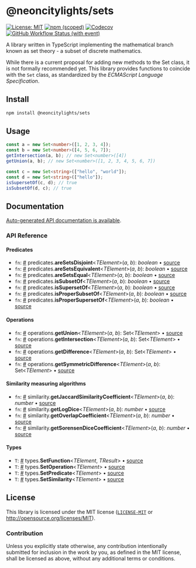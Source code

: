 # @neoncitylights/sets
[![License: MIT](https://img.shields.io/badge/License-MIT-blue.svg?style=flat-square)](https://opensource.org/licenses/MIT)
[![npm (scoped)](https://img.shields.io/npm/v/@neoncitylights/sets?style=flat-square)](https://www.npmjs.com/package/@neoncitylights/sets)
[![Codecov](https://img.shields.io/codecov/c/github/nodecitylights/sets?style=flat-square&logo=codecov&logoColor=%23fff)](https://codecov.io/gh/nodecitylights/sets)
[![GitHub Workflow Status (with event)](https://img.shields.io/github/actions/workflow/status/nodecitylights/sets/.github%2Fworkflows%2Fmain.yml?style=flat-square)](https://github.com/nodecitylights/sets/actions/workflows/main.yml)

A library written in TypeScript implementing the mathematical branch known as set theory - a subset of discrete mathematics.

While there is a current proposal for adding new methods to the Set class, it is not formally recommended yet. This library provides functions to coincide with the `Set` class, as standardized by the *ECMAScript Language Specification*.

## Install
```bash
npm install @neoncitylights/sets
```

## Usage
```ts
const a = new Set<number>([1, 2, 3, 4]);
const b = new Set<number>([4, 5, 6, 7]);
getIntersection(a, b); // new Set<number>([4])
getUnion(a, b); // new Set<number>([1, 2, 3, 4, 5, 6, 7])

const c = new Set<string>(["hello", "world"]);
const d = new Set<string>(["hello"]);
isSupersetOf(c, d); // true
isSubsetOf(d, c); // true
```

## Documentation
[Auto-generated API documentation is available](https://neoncitylights.github.io/ts-sets/).

### API Reference
#### Predicates
* `fn`: <a href="#areSetsDisjoint">#</a> predicates.**areSetsDisjoint**<*TElement*>(*a*, *b*): *boolean* • [source](./src/predicates.ts)
* `fn`: <a href="#areSetsEquivalent">#</a> predicates.**areSetsEquivalent**<*TElement*>(*a*, *b*): *boolean* • [source](./src/predicates.ts)
* `fn`: <a href="#areSetsEqual">#</a> predicates.**areSetsEqual**<*TElement*>(*a*, *b*): *boolean* • [source](./src/predicates.ts)
* `fn`: <a href="#isSubsetOf">#</a> predicates.**isSubsetOf**<*TElement*>(*a*, *b*): *boolean* • [source](./src/predicates.ts)
* `fn`: <a href="#isSupersetOf">#</a> predicates.**isSupersetOf**<*TElement*>(*a*, *b*): *boolean* • [source](./src/predicates.ts)
* `fn`: <a href="#isProperSubsetOf">#</a> predicates.**isProperSubsetOf**<*TElement*>(*a*, *b*): *boolean* • [source](./src/predicates.ts)
* `fn`: <a href="#isProperSupersetOf">#</a> predicates.**isProperSupersetOf**<*TElement*>(*a*, *b*): *boolean* • [source](./src/predicates.ts)

#### Operations
* `fn`: <a href="#getUnion">#</a> operations.**getUnion**<*TElement*>(*a*, *b*): Set<*TElement*> • [source](./src/operations.ts)
* `fn`: <a href="#getIntersection">#</a> operations.**getIntersection**<*TElement*>(*a*, *b*): Set<*TElement*> • [source](./src/operations.ts)
* `fn`: <a href="#getDifference">#</a> operations.**getDifference**<*TElement*>(*a*, *b*): Set<*TElement*> • [source](./src/operations.ts)
* `fn`: <a href="#getSymmetricDifference">#</a> operations.**getSymmetricDifference**<*TElement*>(*a*, *b*): Set<*TElement*> • [source](./src/operations.ts)

#### Similarity measuring algorithms
* `fn`: <a href="#getJaccardSimilarityCoefficient">#</a> similarity.**getJaccardSimilarityCoefficient**<*TElement*>(*a*, *b*): *number* • [source](./src/similarity.ts)
* `fn`: <a href="#getLogDice">#</a> similarity.**getLogDice**<*TElement*>(*a*, *b*): *number* • [source](./src/similarity.ts)
* `fn`: <a href="#getOverlapCoefficient">#</a> similarity.**getOverlapCoefficient**<*TElement*>(*a*, *b*): *number* • [source](./src/similarity.ts)
* `fn`: <a href="#getSorensenDiceCoefficient">#</a> similarity.**getSorensenDiceCoefficient**<*TElement*>(*a*, *b*): *number* • [source](./src/similarity.ts)

#### Types
* `T`: <a href="#SetFunction">#</a> types.**SetFunction**<*TElement*, *TResult*> • [source](./src/types.ts)
* `T`: <a href="#SetOperation">#</a> types.**SetOperation**<*TElement*> • [source](./src/types.ts)
* `T`: <a href="#SetPredicate">#</a> types.**SetPredicate**<*TElement*> • [source](./src/types.ts)
* `T`: <a href="#SetSimilarity">#</a> types.**SetSimilarity**<*TElement*> • [source](./src/types.ts)

## License

This library is licensed under the MIT license ([`LICENSE-MIT`](./LICENSE) or <http://opensource.org/licenses/MIT>).

### Contribution

Unless you explicitly state otherwise, any contribution intentionally submitted for inclusion in the work by you, as defined in the MIT license, shall be licensed as above, without any additional terms or conditions.
